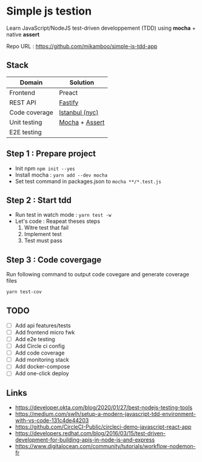 # Simple js testion

Learn JavaScript/NodeJS test-driven developpement (TDD) using __mocha__ + native __assert__

Repo URL : https://github.com/mikamboo/simple-js-tdd-app

## Stack 

|Domain|Solution|
|---|---|
|Frontend|Preact|
|REST API|[Fastify](https://www.fastify.io)|
|Code coverage|[Istanbul (nyc)](https://istanbul.js.org)|
|Unit testing| [Mocha](https://mochajs.org) + [Assert](https://nodejs.org/api/assert.html)|
|E2E testing||

## Step 1 : Prepare project

* Init npm `npm init --yes`
* Install mocha : `yarn add --dev mocha`
* Set test command in packages.json to `mocha **/*.test.js`

## Step 2 : Start tdd

* Run test in watch mode : `yarn test -w`
* Let's code : Reapeat theses steps
  1. Witre test that fail
  2. Implement test
  3. Test must pass

## Step 3 : Code covergage

Run following command to output code covegare and generate coverage files

```bash
yarn test-cov
```

## TODO

* [ ] Add api features/tests
* [ ] Add frontend micro fwk
* [ ] Add e2e testing
* [ ] Add Circle ci config
* [ ] Add code coverage
* [ ] Add monitoring stack
* [ ] Add docker-compose
* [ ] Add one-click deploy

## Links

* https://developer.okta.com/blog/2020/01/27/best-nodejs-testing-tools
* https://medium.com/swlh/setup-a-modern-javascript-tdd-environment-with-vs-code-131c4de44203
* https://github.com/CircleCI-Public/circleci-demo-javascript-react-app
* https://developers.redhat.com/blog/2016/03/15/test-driven-development-for-building-apis-in-node-js-and-express
* https://www.digitalocean.com/community/tutorials/workflow-nodemon-fr